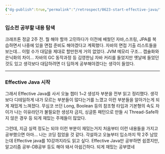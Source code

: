 ```yaml
---
{"dg-publish":true,"permalink":"/retrospect/0623-start-effective-java/","noteIcon":"","created":"2025-06-23T21:18:58.606+09:00","updated":"2025-07-13T21:30:32.921+09:00"}
---
```




### 입소전 공부할 내용 탐색 
크래프톤 정글 2주 전. 뭘 해야 할까 고민하다가 이전에 배웠던 자바,스프링, JPA를 복습하면서 나중에 있을 면접 준비도 해야겠다고 계획했다.
자바의 면접 기출 리스트들을 보는데... 이럴 수가 대답을 제대로 할만한게 거의 없었다. JVM 메모리 구조... 캡슐화와 은닉화의 차이... 자바의 GC 동작과정 등 김영한님 자바 커리를 들었지만 옛날에 들었던 것도 있고 생각보다 대답하려면 더 딥하게 공부해야겠다는 생각이 들었다.

--- 
### Effective Java 시작 
그래서 Effective Java를 사서 오늘 챕터 1~2 생성자 부분을 전부 읽고 정리했다. 
생각보다 디테일하게 내가 모르는 부분들이 많다는거를 느꼈고 이런 부분들을 알아가는게 되게 재밌게 느껴졌다.
무심코 쓰던 Long, Boolean 등의 참조형 타입과 기본형의 속도 차이가 나는 이유라던가 불필요한 생성자 금지, 싱글톤 패턴으로 만들 시 Thread-Safe하지 않은 경우 등 되게 재밌는 주제들이 많았다.

그런데, 지금 실력 정도는 되야 이런 부분이 재밌는거지 처음부터 이런 내용들을 가지고 공부했으면 아마... 나는 코딩 접었을 것 같다.
각설하고 오늘부터 입소까지 딱 2주 남았는데 Effective java를 10강까지라도 읽고 싶다. 
Effective Java만 공부하면 쉽겠지만, 알고리즘 공부-DB공부 등도 해야 돼서 아쉽긴하다. 되게 재밌는 공부였네 


	



